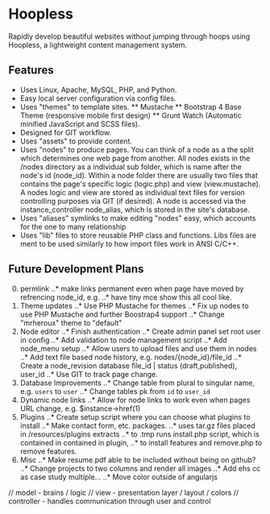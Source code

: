 # Hoopless
Rapidly develop beautiful websites without jumping through hoops using Hoopless,
a lightweight content management system.

## Features
* Uses Linux, Apache, MySQL, PHP, and Python.
* Easy local server configuration via config files.
* Uses "themes" to template sites.
** Mustache
** Bootstrap 4 Base Theme (responsive mobile first design)
** Grunt Watch (Automatic minified JavaScript and SCSS files).
* Designed for GIT workflow.
* Uses "assets" to provide content.
* Uses "nodes" to produce pages. You can think of a node as a the split which determines one web page from another. All nodes exists in the /nodes directory as a individual sub folder, which is name after the node's id (node_id). Within a node folder there are usually two files that contains the page's specific logic (logic.php) and view (view.mustache). A nodes logic and view are stored as individual text files for version controlling purposes via GIT (if desired). A node is accessed via the instance_controller node_alias, which is stored in the site's database.
* Uses "aliases" symlinks to make editing "nodes" easy, which accounts for the one to many relationship 
* Uses "lib" files to store reusable PHP class and functions. Libs files are ment to be used similarly to how import files work in ANSI C/C++.

## Future Development Plans
0. permlink
..* make links permanent even when page have moved by refrencing node_id, e.g. <a href="{{perm_link.23}}"></a>
..* have tiny mce show this all cool like.
1. Theme updates
..* Use PHP Mustache for themes
..* Fix up nodes to use PHP Mustache and further Boostrap4 support
..* Change "mrheroux" theme to "default"
2. Node editor
..* Finish authentication
..* Create admin panel set root user in config
..* Add validation to node management script
..* Add node_menu setup
..* Allow users to upload files and use them in nodes
..* Add text file based node history, e.g. nodes/{node_id}/file_id
..* Create a node_revision database file_id | status (draft,published), user_id
..* Use GIT to track page change.
3. Database Improvements
..* Change table from plural to singular name, e.g. `users` to `user`
..* Change tables pk from `id` to `user_id`
4. Dynamic node links
..* Allow for node links to work even when pages URL change, e.g. $instance->href(1)
5. Plugins
..* Create setup script where you can choose what plugins to install
..* Make contact form, etc. packages.
..* uses tar.gz files placed in /resources/plugins extracts
..* to .tmp runs install.php script, which is contained in contained in plugin,
..* to install features and remove.php to remove features.
6. Misc
..* Make resume.pdf able to be included without being on github?
..* Change projects to two columns and render all images
..* Add ehs cc as case study multiple...
..* Move color outside of angularjs


// model - brains / logic
// view - presentation layer / layout / colors
// controller - handles communication through user and control
